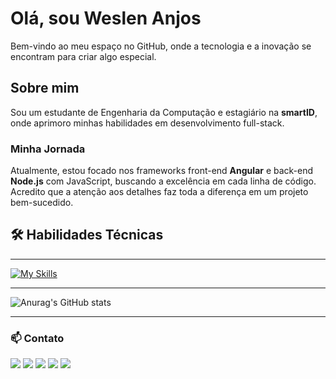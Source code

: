 # Olá, sou Weslen Anjos

Bem-vindo ao meu espaço no GitHub, onde a tecnologia e a inovação se encontram para criar algo especial.

## Sobre mim
Sou um estudante de Engenharia da Computação e estagiário na **smartID**, onde aprimoro minhas habilidades em desenvolvimento full-stack.

### Minha Jornada
Atualmente, estou focado nos frameworks front-end **Angular** e back-end **Node.js** com JavaScript, buscando a excelência em cada linha de código. Acredito que a atenção aos detalhes faz toda a diferença em um projeto bem-sucedido.

## 🛠️ Habilidades Técnicas
---

[![My Skills](https://skillicons.dev/icons?i=js,html,css,nodejs,angular,typescript,postgres,py,flutter,dart,c,react,threejs)](https://skillicons.dev)

---

![Anurag's GitHub stats](https://github-readme-stats.vercel.app/api?username=Wanjos-eng&theme=shadow_green&show_icons=true)

---

### 📫 Contato

<div> 
  <a href="https://www.instagram.com/weslenanj/" target="_blank"><img src="https://img.shields.io/badge/-Instagram-%23E4405F?style=for-the-badge&logo=instagram&logoColor=white" target="_blank"></a>
 	<a href="https://twitter.com/anjos_weslen" target="_blank"><img src="https://img.shields.io/badge/Twitter-1DA1F2?style=for-the-badge&logo=twitter&logoColor=white" target="_blank"></a>
  <a href="https://discord.gg/Br9jN9kP" target="_blank"><img src="https://img.shields.io/badge/Discord-7289DA?style=for-the-badge&logo=discord&logoColor=white" target="_blank"></a> 
  <a href="mailto:weslen.anjos@discente.univasf.edu.br"><img src="https://img.shields.io/badge/-Gmail-%23333?style=for-the-badge&logo=gmail&logoColor=white" target="_blank"></a>
  <a href="https://www.linkedin.com/in/weslen-anjos/" target="_blank"><img src="https://img.shields.io/badge/-LinkedIn-%230077B5?style=for-the-badge&logo=linkedin&logoColor=white" target="_blank"></a> 
</div>


